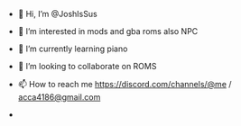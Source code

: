 - 👋 Hi, I’m @JoshIsSus
- 👀 I’m interested in mods and gba roms also NPC
- 🌱 I’m currently learning piano
- 💞️ I’m looking to collaborate on ROMS
- 📫 How to reach me https://discord.com/channels/@me / acca4186@gmail.com

- 

<!---
JoshIsSus/JoshIsSus is a ✨ special ✨ repository because its `README.md` (this file) appears on your GitHub profile.
You can click the Preview link to take a look at your changes.
--->
